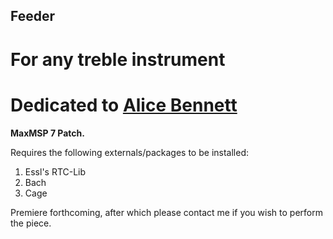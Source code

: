 ## Feeder
# For any treble instrument
# Dedicated to [Alice Bennett](http://www.alicebennett.net)

**MaxMSP 7 Patch.**

Requires the following externals/packages to be installed:

1. Essl's RTC-Lib
2. Bach
3. Cage

Premiere forthcoming, after which please contact me if you wish to perform the piece.
